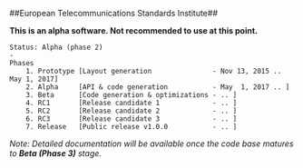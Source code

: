 ##European Telecommunications Standards Institute##

**This is an alpha software. Not recommended to use at this point.**

	Status: Alpha (phase 2)
	-
	Phases
		1. Prototype [Layout generation               - Nov 13, 2015 .. May 1, 2017]
		2. Alpha     [API & code generation           - May  1, 2017 .. ]
		3. Beta      [Code generation & optimizations - .. ]
		4. RC1       [Release candidate 1             - .. ]
		5. RC2       [Release candidate 2             - .. ]
		6. RC3       [Release candidate 3             - .. ]
		7. Release   [Public release v1.0.0           - .. ]

*Note: Detailed documentation will be available once the code base matures to **Beta (Phase 3)** stage.*